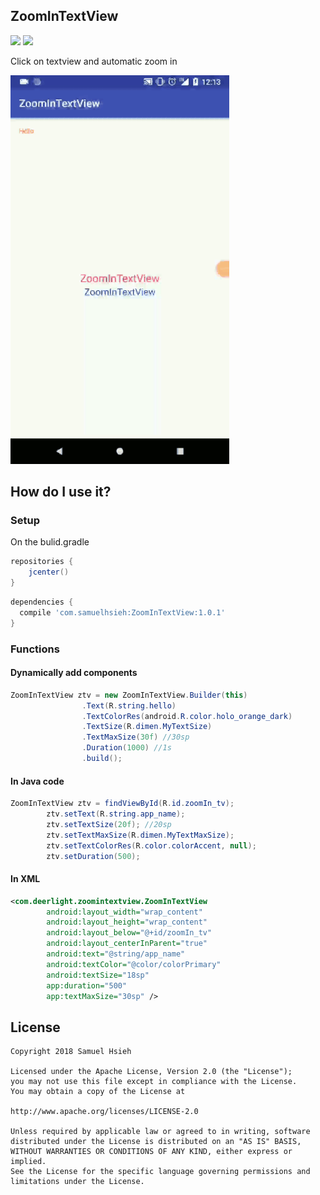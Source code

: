 <h2>ZoomInTextView</h2>

[![](https://img.shields.io/badge/license-Apache%202.0-blue.svg)](https://www.apache.org/licenses/LICENSE-2.0)
[![](https://img.shields.io/badge/Download-1.0.1-blue.svg)](https://bintray.com/medathsieh/AndroidLib/ZoomInTextView/1.0.1)

Click on textview and automatic zoom in

<img src="https://github.com/Samuel-Hsieh/ZoomInTextView/blob/master/image/prototype.gif" width="350"/>

<h2>How do I use it?</h2>

<h3>Setup</h3>

On the bulid.gradle

```gradle
repositories {
    jcenter()
}
```

```gradle
dependencies {
  compile 'com.samuelhsieh:ZoomInTextView:1.0.1'
}
```
<h3>Functions</h3>

<h4>Dynamically add components</h4>

```java
ZoomInTextView ztv = new ZoomInTextView.Builder(this)
                .Text(R.string.hello)
                .TextColorRes(android.R.color.holo_orange_dark)
                .TextSize(R.dimen.MyTextSize)
                .TextMaxSize(30f) //30sp
                .Duration(1000) //1s
                .build();
```

<h4>In Java code</h4>

```java
ZoomInTextView ztv = findViewById(R.id.zoomIn_tv);
        ztv.setText(R.string.app_name);
        ztv.setTextSize(20f); //20sp
        ztv.setTextMaxSize(R.dimen.MyTextMaxSize);
        ztv.setTextColorRes(R.color.colorAccent, null);
        ztv.setDuration(500);
```

<h4>In XML</h4>

```xml
<com.deerlight.zoomintextview.ZoomInTextView
        android:layout_width="wrap_content"
        android:layout_height="wrap_content"
        android:layout_below="@+id/zoomIn_tv"
        android:layout_centerInParent="true"
        android:text="@string/app_name"
        android:textColor="@color/colorPrimary"
        android:textSize="18sp"
        app:duration="500"
        app:textMaxSize="30sp" />
```

<h2>License</h2>

	Copyright 2018 Samuel Hsieh

	Licensed under the Apache License, Version 2.0 (the "License");
	you may not use this file except in compliance with the License.
	You may obtain a copy of the License at

	http://www.apache.org/licenses/LICENSE-2.0

	Unless required by applicable law or agreed to in writing, software
	distributed under the License is distributed on an "AS IS" BASIS,
	WITHOUT WARRANTIES OR CONDITIONS OF ANY KIND, either express or implied.
	See the License for the specific language governing permissions and
	limitations under the License.
